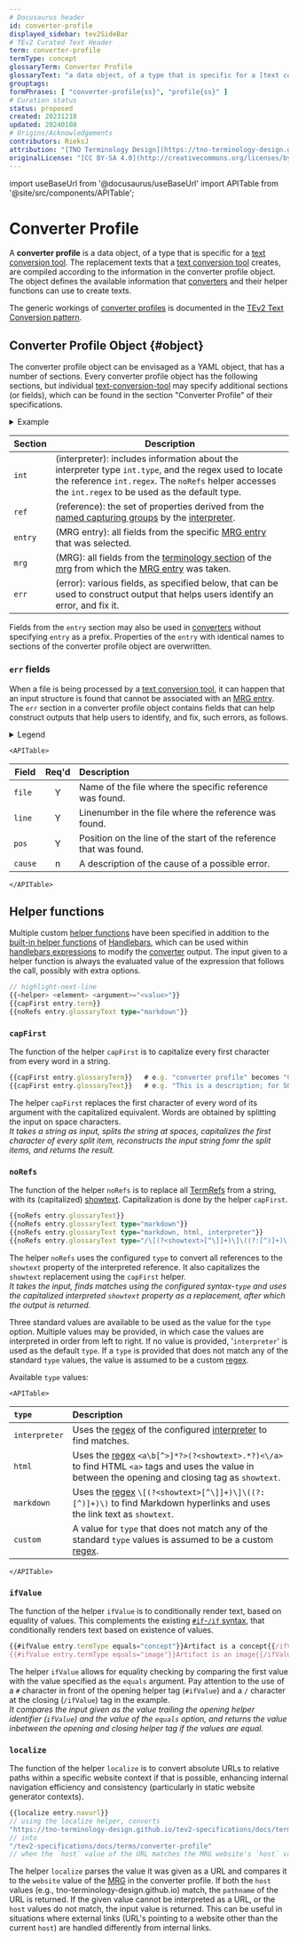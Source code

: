 ```yaml
---
# Docusaurus header
id: converter-profile
displayed_sidebar: tev2SideBar
# TEv2 Curated Text Header
term: converter-profile
termType: concept
glossaryTerm: Converter Profile
glossaryText: "a data object, of a type that is specific for a [text conversion tool](@), that [converters](@) use to create texts by which the [tool](text-conversion-tool@) will replace the text constructs that are located by its [interpreter](@)."
grouptags:
formPhrases: [ "converter-profile{ss}", "profile{ss}" ]
# Curation status
status: proposed
created: 20231218
updated: 20240108
# Origins/Acknowledgements
contributors: RieksJ
attribution: "[TNO Terminology Design](https://tno-terminology-design.github.io/tev2-specifications/docs)"
originalLicense: "[CC BY-SA 4.0](http://creativecommons.org/licenses/by-sa/4.0/?ref=chooser-v1)"
---
```


import useBaseUrl from '@docusaurus/useBaseUrl'
import APITable from '@site/src/components/APITable';

# Converter Profile

A **converter profile** is a data object, of a type that is specific for a [text conversion tool](@). The replacement texts that a [text conversion tool](@) creates, are compiled according to the information in the converter profile object. The object defines the available information that [converters](@) and their helper functions can use to create texts.

The generic workings of [converter profiles](@) is documented in the [TEv2 Text Conversion pattern](/docs/overview/tev2-text-conversion).

## Converter Profile Object {#object}

The converter profile object can be envisaged as a YAML object, that has a number of sections. Every converter profile object has the following sections, but individual [text-conversion-tool](@) may specify additional sections (or fields), which can be found in the section "Converter Profile" of their specifications.

<details>
  <summary>Example</summary>
Here is an example of what a converter profile object might look like for the [TermRef](@) `[converter profile object](converter-profile#object@)`

~~~ yaml
int
  type: "???"
  ???
ref
  showtext: "converter profile object"
  termType: ""
  termid: "converter-profile"
  trait: "object"
  scopetag: ""
  vsntag: ""
entry
  # Docusaurus header
  id: converter-profile
  displayed_sidebar: tev2SideBar
  # TEv2 Curated Text Header
  term: converter-profile
  termType: concept
  glossaryTerm: Converter Profile
  glossaryText: "a data object, of a type that is specific for a [text conversion tool](@), that [converters](@) use to create texts by which the [tool](text-conversion-tool@) will replace the text constructs that are located by its [interpreter](@)."
  grouptags:
  formPhrases: [ "converter-profile{ss}", "profile{ss}" ]
  # Curation status
  status: proposed
  created: 20231218
  updated: 20240108
  # Origins/Acknowledgements
  contributors: RieksJ
  attribution: "[TNO Terminology Design](https://tno-terminology-design.github.io/tev2-specifications/docs)"
  originalLicense: "[CC BY-SA 4.0](http://creativecommons.org/licenses/by-sa/4.0/?ref=chooser-v1)"
mrg:
  scopetag: "tev2"
  scopedir: "https://github.com/tno-terminology-design/tev2-specifications/tree/master/docs"
  curatedir: "terms"
  glossarydir: "glossaries"
  defaultvsn: "documentation"
  website: "https://tno-terminology-design.github.io/tev2-specifications/docs"
  navpath: "/terms"
  navid: "id"
  license: "LICENSE.md"
  statuses:
    - "proposed"
    - "approved"
    - "deprecated"
  issues: "https://github.com/tno-terminology-design/tev2-specifications/issues"
  curators:
    - name: "RieksJ"
      email:
        id: "rieks.joosten"
        at: "tno.nl"
  defaulttype: "concept"
  vsntag: "documentation"
  altvsntags:
    - "latest"
err
  file: | Y | Name of the file where the specific reference was found. |
  line: 73
  pos: 9
  cause: ""
~~~

</details>

| Section | Description |
| ------- | ----------- |
| `int`   | (interpreter): includes information about the interpreter type `int.type`, and the regex used to locate the reference `int.regex`. The `noRefs` helper accesses the `int.regex` to be used as the default type. |
| `ref`   | (reference): the set of properties derived from the [named capturing groups](@) by the [interpreter](@). |
| `entry` | (MRG entry): all fields from the specific [MRG entry](@) that was selected. | 
| `mrg`   | (MRG): all fields from the [terminology section](mrg#terminology@) of the [mrg](@) from which the [MRG entry](@) was taken. |
| `err`   | (error): various fields, as specified below, that can be used to construct output that helps users identify an error, and fix it. |

Fields from the `entry` section may also be used in [converters](@) without specifying `entry` as a prefix. Properties of the `entry` with identical names to sections of the converter profile object are overwritten.

### `err` fields

When a file is being processed by a [text conversion tool](@), it can happen that an input structure is found that cannot be associated with an [MRG entry](@). The `err` section in a converter profile object contains fields that can help construct outputs that help users to identify, and fix, such errors, as follows.

<details>
  <summary>Legend</summary>

1. **`Field`** contains the field name;
2. **`Req'd`** specifies whether (`Y`) or not (`n`, or `F`) the field is always populated, or optional.
3. **`Description`** specifies the meaning of the field, and other things you may need to know, e.g. why it is needed, a required syntax, etc.

</details>

```mdx-code-block
<APITable>
```

| Field           | Req'd | Description |
| --------------- | :---: | :---------- |
| `file`          |   Y   | Name of the file where the specific reference was found. |
| `line`          |   Y   | Linenumber in the file where the reference was found. |
| `pos`           |   Y   | Position on the line of the start of the reference that was found. |
| `cause`         |   n   | A description of the cause of a possible error. |

```mdx-code-block
</APITable>
```

## Helper functions

Multiple custom [helper functions](https://handlebarsjs.com/guide/expressions.html#helpers) have been specified in addition to the [built-in helper functions](https://handlebarsjs.com/guide/builtin-helpers.html) of [Handlebars](https://handlebarsjs.com/guide/#what-is-handlebars), which can be used within [handlebars expressions](@) to modify the [converter](@) output. The input given to a helper function is always the evaluated value of the expression that follows the call, possibly with extra options.

```ts title="Mustache expression format"
// highlight-next-line
{{<helper> <element> <argument>="<value>"}}
{{capFirst entry.term}}
{{noRefs entry.glossaryText type="markdown"}}
```

### `capFirst`

The function of the helper `capFirst` is to capitalize every first character from every word in a string.

```ts title="Examples for 'capFirst'"
{{capFirst entry.glossaryTerm}}   # e.g. "converter profile" becomes "Converter Profile"
{{capFirst entry.glossaryText}}   # e.g. "This is a description; for SOME TERM" becomes "This Is A Description; For SOME TERM"
```

The helper `capFirst` replaces the first character of every word of its argument with the capitalized equivalent. 
Words are obtained by splitting the input on space characters.<br/>
*It takes a string as input, splits the string at spaces, capitalizes the first character of every split item,
reconstructs the input string fomr the split items, and returns the result.*

### `noRefs`

The function of the helper `noRefs` is to replace all [TermRefs](@) from a string, with its (capitalized) [showtext](@). Capitalization is done by the helper `capFirst`.

```ts title="Examples for 'noRefs'"
{{noRefs entry.glossaryText}}
{{noRefs entry.glossaryText type="markdown"}}
{{noRefs entry.glossaryText type="markdown, html, interpreter"}}
{{noRefs entry.glossaryText type="/\[(?<showtext>[^\]]+)\]\((?:[^)]+)\)/, html"}}
```

The helper `noRefs` uses the configured `type` to convert all references to the `showtext` property of the interpreted reference.
It also capitalizes the `showtext` replacement using the `capFirst` helper.<br/>
*It takes the input, finds matches using the configured syntax-`type` 
and uses the capitalized interpreted `showtext` property as a replacement, after which the output is returned.*

Three standard values are available to be used as the value for the `type` option. Multiple values may be provided, in which case the values are interpreted in order from left to right. If no value is provided, '`interpreter`' is used as the default `type`. If a `type` is provided that does not match any of the standard `type` values, the value is assumed to be a custom [regex](@).

Available `type` values:

```mdx-code-block
<APITable>
```

| `type` | Description |
| :------------ | :---------- |
| `interpreter` | Uses the [regex](@) of the configured [interpreter](#interpreter) to find matches. |
| `html` | Uses the [regex](@) `<a\b[^>]*?>(?<showtext>.*?)<\/a>` to find HTML `<a>` tags and uses the value in between the opening and closing tag as `showtext`. |
| `markdown` | Uses the [regex](@) `\[(?<showtext>[^\]]+)\]\((?:[^)]+)\)` to find Markdown hyperlinks and uses the link text as `showtext`. |
| `custom` | A value for `type` that does not match any of the standard `type` values is assumed to be a custom [regex](@). |

```mdx-code-block
</APITable>
```

### `ifValue`

The function of the helper `ifValue` is to conditionally render text, based on equality of values. This complements the existing [`#if`-`/if` syntax](https://handlebarsjs.com/guide/builtin-helpers.html#if), that conditionally renders text based on existence of values.

```ts title="ifValue example"
{{#ifValue entry.termType equals="concept"}}Artifact is a concept{{/ifValue}}
{{#ifValue entry.termType equals="image"}}Artifact is an image{{/ifValue}}
```

The helper `ifValue` allows for equality checking by comparing the first value with the value specified as the `equals` argument. Pay attention to the use of a `#` character in front of the opening helper tag (`#ifValue`) and a `/` character at the closing (`/ifValue`) tag in the example.<br/>
 *It compares the input given as the value trailing the opening helper identifier (`ifValue`) and the value of the `equals` option, and returns the value inbetween the opening and closing helper tag if the values are equal.*

### `localize`

The function of the helper `localize` is to convert absolute URLs to relative paths within a specific website context if that is possible,
enhancing internal navigation efficiency and consistency (particularly in static website generator contexts).

```ts title="Examples for 'localize'"
{{localize entry.navurl}}
// using the localize helper, converts
"https://tno-terminology-design.github.io/tev2-specifications/docs/terms/converter-profile"
// into
"/tev2-specifications/docs/terms/converter-profile"
// when the `host` value of the URL matches the MRG website's `host` value
```

The helper `localize` parses the value it was given as a URL and compares it to the `website` value of the [MRG](@) in the converter profile. If both the `host` values (e.g., tno-terminology-design.github.io) match, the `pathname` of the URL is returned. If the given value cannot be interpreted as a URL, or the `host` values do not match, the input value is returned. This can be useful in situations where external links (URL's pointing to a website other than the current `host`) are handled differently from internal links.
